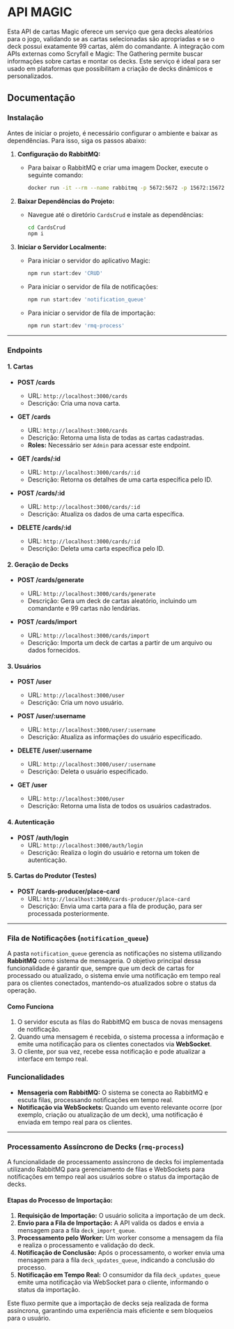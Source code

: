 # API MAGIC

Esta API de cartas Magic oferece um serviço que gera decks aleatórios para o jogo, validando se as cartas selecionadas são apropriadas e se o deck possui exatamente 99 cartas, além do comandante. A integração com APIs externas como Scryfall e Magic: The Gathering permite buscar informações sobre cartas e montar os decks. Este serviço é ideal para ser usado em plataformas que possibilitam a criação de decks dinâmicos e personalizados.

## Documentação

### Instalação

Antes de iniciar o projeto, é necessário configurar o ambiente e baixar as dependências. Para isso, siga os passos abaixo:

1. **Configuração do RabbitMQ:**
   - Para baixar o RabbitMQ e criar uma imagem Docker, execute o seguinte comando:
   
     ```bash
     docker run -it --rm --name rabbitmq -p 5672:5672 -p 15672:15672 rabbitmq:4.0-management
     ```

2. **Baixar Dependências do Projeto:**
   - Navegue até o diretório `CardsCrud` e instale as dependências:
   
     ```bash
     cd CardsCrud
     npm i
     ```

3. **Iniciar o Servidor Localmente:**
   - Para iniciar o servidor do aplicativo Magic:
   
     ```bash
     npm run start:dev 'CRUD'
     ```

   - Para iniciar o servidor de fila de notificações:
   
     ```bash
     npm run start:dev 'notification_queue'
     ```

   - Para iniciar o servidor de fila de importação:
   
     ```bash
     npm run start:dev 'rmq-process'
     ```

---

### Endpoints

#### 1. **Cartas**
- **POST /cards**
  - URL: `http://localhost:3000/cards`  
  - Descrição: Cria uma nova carta.

- **GET /cards**
  - URL: `http://localhost:3000/cards`  
  - Descrição: Retorna uma lista de todas as cartas cadastradas.
  - **Roles:** Necessário ser `Admin` para acessar este endpoint.

- **GET /cards/:id**
  - URL: `http://localhost:3000/cards/:id`  
  - Descrição: Retorna os detalhes de uma carta específica pelo ID.

- **POST /cards/:id**
  - URL: `http://localhost:3000/cards/:id`  
  - Descrição: Atualiza os dados de uma carta específica.

- **DELETE /cards/:id**
  - URL: `http://localhost:3000/cards/:id`  
  - Descrição: Deleta uma carta específica pelo ID.

#### 2. **Geração de Decks**
- **POST /cards/generate**
  - URL: `http://localhost:3000/cards/generate`  
  - Descrição: Gera um deck de cartas aleatório, incluindo um comandante e 99 cartas não lendárias.

- **POST /cards/import**
  - URL: `http://localhost:3000/cards/import`  
  - Descrição: Importa um deck de cartas a partir de um arquivo ou dados fornecidos.

#### 3. **Usuários**
- **POST /user**
  - URL: `http://localhost:3000/user`  
  - Descrição: Cria um novo usuário.

- **POST /user/:username**
  - URL: `http://localhost:3000/user/:username`  
  - Descrição: Atualiza as informações do usuário especificado.

- **DELETE /user/:username**
  - URL: `http://localhost:3000/user/:username`  
  - Descrição: Deleta o usuário especificado.

- **GET /user**
  - URL: `http://localhost:3000/user`  
  - Descrição: Retorna uma lista de todos os usuários cadastrados.

#### 4. **Autenticação**
- **POST /auth/login**
  - URL: `http://localhost:3000/auth/login`  
  - Descrição: Realiza o login do usuário e retorna um token de autenticação.

#### 5. **Cartas do Produtor (Testes)**
- **POST /cards-producer/place-card**
  - URL: `http://localhost:3000/cards-producer/place-card`  
  - Descrição: Envia uma carta para a fila de produção, para ser processada posteriormente.

---

### Fila de Notificações (`notification_queue`)

A pasta `notification_queue` gerencia as notificações no sistema utilizando **RabbitMQ** como sistema de mensageria. O objetivo principal dessa funcionalidade é garantir que, sempre que um deck de cartas for processado ou atualizado, o sistema envie uma notificação em tempo real para os clientes conectados, mantendo-os atualizados sobre o status da operação.

#### Como Funciona
1. O servidor escuta as filas do RabbitMQ em busca de novas mensagens de notificação.
2. Quando uma mensagem é recebida, o sistema processa a informação e emite uma notificação para os clientes conectados via **WebSocket**.
3. O cliente, por sua vez, recebe essa notificação e pode atualizar a interface em tempo real.

### Funcionalidades
- **Mensageria com RabbitMQ:** O sistema se conecta ao RabbitMQ e escuta filas, processando notificações em tempo real.
- **Notificação via WebSockets:** Quando um evento relevante ocorre (por exemplo, criação ou atualização de um deck), uma notificação é enviada em tempo real para os clientes.

---

### Processamento Assíncrono de Decks (`rmq-process`)

A funcionalidade de processamento assíncrono de decks foi implementada utilizando RabbitMQ para gerenciamento de filas e WebSockets para notificações em tempo real aos usuários sobre o status da importação de decks.

#### Etapas do Processo de Importação:
1. **Requisição de Importação:** O usuário solicita a importação de um deck.
2. **Envio para a Fila de Importação:** A API valida os dados e envia a mensagem para a fila `deck_import_queue`.
3. **Processamento pelo Worker:** Um worker consome a mensagem da fila e realiza o processamento e validação do deck.
4. **Notificação de Conclusão:** Após o processamento, o worker envia uma mensagem para a fila `deck_updates_queue`, indicando a conclusão do processo.
5. **Notificação em Tempo Real:** O consumidor da fila `deck_updates_queue` emite uma notificação via WebSocket para o cliente, informando o status da importação.

Este fluxo permite que a importação de decks seja realizada de forma assíncrona, garantindo uma experiência mais eficiente e sem bloqueios para o usuário.

